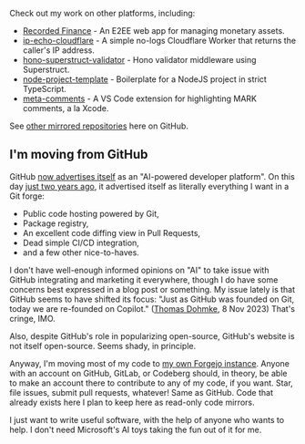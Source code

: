 Check out my work on other platforms, including:

- [Recorded Finance](https://codeberg.org/RecordedFinance/recorded-finance) - An E2EE web app for managing monetary assets.
- [ip-echo-cloudflare](https://git.average.name/AverageHelper/ip-echo-cloudflare) - A simple no-logs Cloudflare Worker that returns the caller's IP address.
- [hono-superstruct-validator](https://git.average.name/AverageHelper/hono-superstruct-validator) - Hono validator middleware using Superstruct.
- [node-project-template](https://git.average.name/AverageHelper/node-project-template) - Boilerplate for a NodeJS project in strict TypeScript.
- [meta-comments](https://git.average.name/AverageHelper/meta-comments) - A VS Code extension for highlighting MARK comments, a la Xcode.

See [other mirrored repositories](https://github.com/AverageHelper?tab=repositories&q=topic%3Amirror) here on GitHub.

## I'm moving from GitHub

GitHub [now advertises itself](https://web.archive.org/web/20231216105815/https://github.com/) as an "AI-powered developer platform". On this day [just two years ago](https://web.archive.org/web/20211216000728/https://github.com/), it advertised itself as literally everything I want in a Git forge:

- Public code hosting powered by Git,
- Package registry,
- An excellent code diffing view in Pull Requests,
- Dead simple CI/CD integration,
- and a few other nice-to-haves.

I don't have well-enough informed opinions on "AI" to take issue with GitHub integrating and marketing it everywhere, though I do have some concerns best expressed in a blog post or something. My issue lately is that GitHub seems to have shifted its focus: "Just as GitHub was founded on Git, today we are re-founded on Copilot." ([Thomas Dohmke](https://web.archive.org/web/20231215023455/https://github.blog/2023-11-08-universe-2023-copilot-transforms-github-into-the-ai-powered-developer-platform/), 8 Nov 2023) That's cringe, IMO.

Also, despite GitHub's role in popularizing open-source, GitHub's website is not itself open-source. Seems shady, in principle.

Anyway, I'm moving most of my code to [my own Forgejo instance](https://git.average.name). Anyone with an account on GitHub, GitLab, or Codeberg should, in theory, be able to make an account there to contribute to any of my code, if you want. Star, file issues, submit pull requests, whatever! Same as GitHub. Code that already exists here I plan to keep here as read-only code mirrors.

I just want to write useful software, with the help of anyone who wants to help. I don't need Microsoft's AI toys taking the fun out of it for me.
